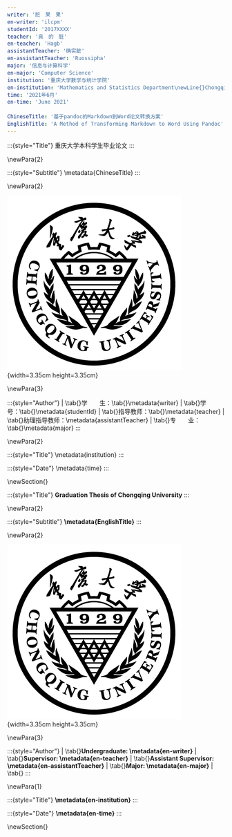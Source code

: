 ```yaml
---
writer: '脏　果　果'
en-writer: 'ilcpm'
studentId: '2017XXXX'
teacher: '真　的　脏'
en-teacher: 'Hagb'
assistantTeacher: '确实脏'
en-assistantTeacher: 'Ruossipha'
major: '信息与计算科学'
en-major: 'Computer Science'
institution: '重庆大学数学与统计学院'
en-institution: 'Mathematics and Statistics Department\newLine{}Chongqing University'
time: '2021年6月'
en-time: 'June 2021'

ChineseTitle: '基于pandoc的Markdown到Word论文转换方案'
EnglishTitle: 'A Method of Transforming Markdown to Word Using Pandoc'
---
```


:::{style="Title"}
重庆大学本科学生毕业论文
:::

\newPara{2}

:::{style="Subtitle"}
\metadata{ChineseTitle}
:::

\newPara{2}

![](CQU_logo.png){width=3.35cm height=3.35cm}

\newPara{3}

:::{style="Author"}
| \tab{}学　　生：\tab{}\metadata{writer}
| \tab{}学　　号：\tab{}\metadata{studentId}
| \tab{}指导教师：\tab{}\metadata{teacher}
| \tab{}助理指导教师：\metadata{assistantTeacher}
| \tab{}专　　业：\tab{}\metadata{major}
:::

\newPara{2}

:::{style="Title"}
\metadata{institution}
:::

:::{style="Date"}
\metadata{time}
:::

\newSection{}

:::{style="Title"}
**Graduation Thesis of Chongqing University**
:::

\newPara{2}

:::{style="Subtitle"}
**\metadata{EnglishTitle}**
:::

\newPara{2}

![](CQU_logo.png){width=3.35cm height=3.35cm}

\newPara{3}

:::{style="Author"}
| \tab{}**Undergraduate: \metadata{en-writer}**
| \tab{}**Supervisor: \metadata{en-teacher}**
| \tab{}**Assistant Supervisor: \metadata{en-assistantTeacher}**
| \tab{}**Major: \metadata{en-major}**
| \tab{}
:::

\newPara{1}

:::{style="Title"}
**\metadata{en-institution}**
:::

:::{style="Date"}
**\metadata{en-time}**
:::

\newSection{}
